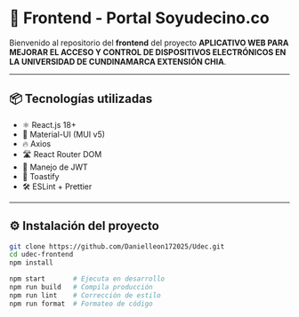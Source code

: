 # 🚀 Frontend - Portal Soyudecino.co

Bienvenido al repositorio del **frontend** del proyecto **APLICATIVO WEB PARA MEJORAR EL ACCESO Y CONTROL DE DISPOSITIVOS ELECTRÓNICOS EN LA UNIVERSIDAD DE CUNDINAMARCA EXTENSIÓN CHIA**.

---

## 📦 Tecnologías utilizadas

- ⚛️ React.js 18+
- 🎨 Material-UI (MUI v5)
- 🔥 Axios
- 🛣️ React Router DOM
- 🔐 Manejo de JWT
- 💬 Toastify
- 🛠️ ESLint + Prettier

---

## ⚙️ Instalación del proyecto

```bash
git clone https://github.com/Danielleon172025/Udec.git
cd udec-frontend
npm install

npm start       # Ejecuta en desarrollo
npm run build   # Compila producción
npm run lint    # Corrección de estilo
npm run format  # Formateo de código
